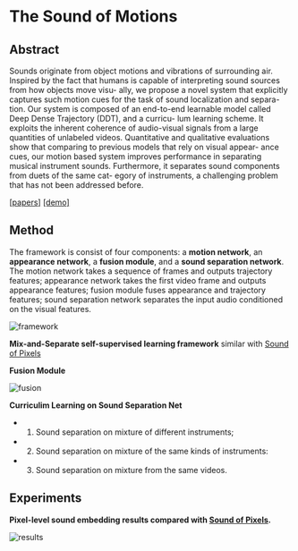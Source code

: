 # The Sound of Motions



## Abstract

Sounds originate from object motions and vibrations of surrounding air. Inspired by the fact that humans is capable of interpreting sound sources from how objects move visu- ally, we propose a novel system that explicitly captures such motion cues for the task of sound localization and separa- tion. Our system is composed of an end-to-end learnable model called Deep Dense Trajectory (DDT), and a curricu- lum learning scheme. It exploits the inherent coherence of audio-visual signals from a large quantities of unlabeled videos. Quantitative and qualitative evaluations show that comparing to previous models that rely on visual appear- ance cues, our motion based system improves performance in separating musical instrument sounds. Furthermore, it separates sound components from duets of the same cat- egory of instruments, a challenging problem that has not been addressed before.

[[papers]](https://arxiv.org/pdf/1904.05979.pdf) [[demo]](http://people.csail.mit.edu/hangzhao/videos/SoM_supp.mp4) 



## Method

The framework is consist of four components: a **motion network**, an **appearance network**, a **fusion module**, and a **sound separation network**. The motion network takes a sequence of frames and outputs trajectory features; appearance network takes the first video frame and outputs appearance features; fusion module fuses appearance and trajectory features; sound separation network separates the input audio conditioned on the visual features.

![framework](https://github.com/antony0621/Videos-Publications-Collection/blob/master/pics/SoundofMotion/framework.png)



**Mix-and-Separate self-supervised learning framework** similar with [Sound of Pixels](https://github.com/antony0621/Videos-Publications-Collection/blob/master/Multi-modalities/The_Sound_of_Pixels.md)

**Fusion Module**

![fusion](https://github.com/antony0621/Videos-Publications-Collection/blob/master/pics/SoundofMotion/fusion.png)

**Curriculim Learning on Sound Separation Net**

* 1) Sound separation on mixture of different instruments;
* 2) Sound separation on mixture of the same kinds of instruments:
* 3) Sound separation on mixture from the same videos.



## Experiments

**Pixel-level sound embedding results compared with [Sound of Pixels](https://github.com/antony0621/Videos-Publications-Collection/blob/master/Multi-modalities/The_Sound_of_Pixels.md).**

![results](https://github.com/antony0621/Videos-Publications-Collection/blob/master/pics/SoundofMotion/results.png)

